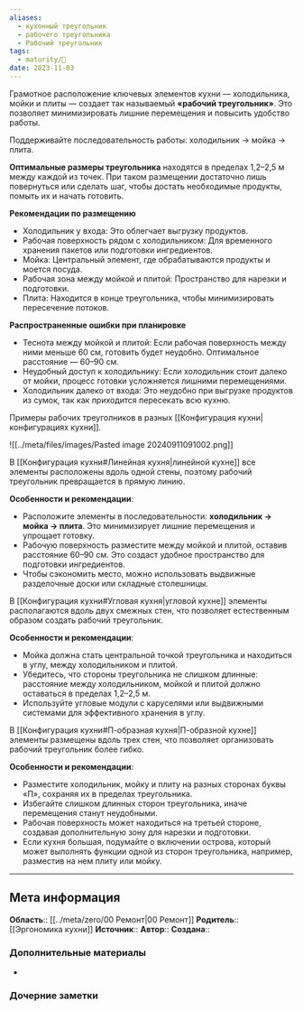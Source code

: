 ```yaml
---
aliases:
  - кухонный треугольник
  - рабочего треугольника
  - Рабочий треугольник
tags:
  - maturity/🌱
date: 2023-11-03
---
```

Грамотное расположение ключевых элементов кухни — холодильника, мойки и плиты — создает так называемый **«рабочий треугольник»**. Это позволяет минимизировать лишние перемещения и повысить удобство работы.

Поддерживайте последовательность работы: холодильник → мойка → плита.

**Оптимальные размеры треугольника** находятся в пределах 1,2–2,5 м между каждой из точек. При таком размещении достаточно лишь повернуться или сделать шаг, чтобы достать необходимые продукты, помыть их и начать готовить.

**Рекомендации по размещению**
- Холодильник у входа: Это облегчает выгрузку продуктов.
- Рабочая поверхность рядом с холодильником: Для временного хранения пакетов или подготовки ингредиентов.
- Мойка: Центральный элемент, где обрабатываются продукты и моется посуда.
- Рабочая зона между мойкой и плитой: Пространство для нарезки и подготовки.
- Плита: Находится в конце треугольника, чтобы минимизировать пересечение потоков.

**Распространенные ошибки при планировке**
- Теснота между мойкой и плитой: Если рабочая поверхность между ними меньше 60 см, готовить будет неудобно. Оптимальное расстояние — 60–90 см.
- Неудобный доступ к холодильнику: Если холодильник стоит далеко от мойки, процесс готовки усложняется лишними перемещениями.
- Холодильник далеко от входа: Это неудобно при выгрузке продуктов из сумок, так как приходится пересекать всю кухню.

Примеры рабочих треуголников в разных [[Конфигурация кухни|конфигурациях кухни]].

![[../meta/files/images/Pasted image 20240911091002.png]]

В [[Конфигурация кухни#Линейная кухня|линейной кухне]] все элементы расположены вдоль одной стены, поэтому рабочий треугольник превращается в прямую линию.

**Особенности и рекомендации**:
- Расположите элементы в последовательности: **холодильник → мойка → плита**. Это минимизирует лишние перемещения и упрощает готовку.
- Рабочую поверхность разместите между мойкой и плитой, оставив расстояние 60–90 см. Это создаст удобное пространство для подготовки ингредиентов.
- Чтобы сэкономить место, можно использовать выдвижные разделочные доски или складные столешницы.

В [[Конфигурация кухни#Угловая кухня|угловой кухне]] элементы располагаются вдоль двух смежных стен, что позволяет естественным образом создать рабочий треугольник.

**Особенности и рекомендации**:
- Мойка должна стать центральной точкой треугольника и находиться в углу, между холодильником и плитой.
- Убедитесь, что стороны треугольника не слишком длинные: расстояние между холодильником, мойкой и плитой должно оставаться в пределах 1,2–2,5 м.
- Используйте угловые модули с каруселями или выдвижными системами для эффективного хранения в углу.

В [[Конфигурация кухни#П-образная кухня|П-образной кухне]] элементы размещены вдоль трех стен, что позволяет организовать рабочий треугольник более гибко.

**Особенности и рекомендации**:
- Разместите холодильник, мойку и плиту на разных сторонах буквы «П», сохраняя их в пределах треугольника.
- Избегайте слишком длинных сторон треугольника, иначе перемещения станут неудобными.
- Рабочая поверхность может находиться на третьей стороне, создавая дополнительную зону для нарезки и подготовки.
- Если кухня большая, подумайте о включении острова, который может выполнять функции одной из сторон треугольника, например, разместив на нем плиту или мойку.
***
## Мета информация
**Область**:: [[../meta/zero/00 Ремонт|00 Ремонт]]
**Родитель**:: [[Эргономика кухни]]
**Источник**:: 
**Автор**:: 
**Создана**:: 
### Дополнительные материалы
- 
### Дочерние заметки
<!-- QueryToSerialize: LIST FROM [[]] WHERE contains(Родитель, this.file.link) or contains(parents, this.file.link) -->
